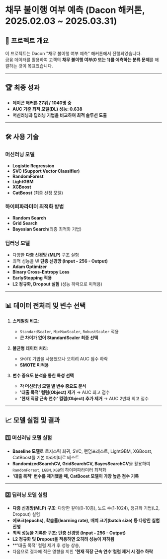 # 채무 불이행 여부 예측 (Dacon 해커톤, 2025.02.03 ~ 2025.03.31)

## 📌 프로젝트 개요
이 프로젝트는 Dacon "채무 불이행 여부 예측" 해커톤에서 진행되었습니다.  
금융 데이터를 활용하여 고객의 **채무 불이행 여부(0 또는 1)를 예측하는 분류 문제**를 해결하는 것이 목표였습니다.  

---

## 🏆 최종 성과
- **데이콘 해커톤 27위 / 1040명 중**
- **AUC 기준 최적 모델(DL) 성능: 0.638**
- **머신러닝과 딥러닝 기법을 비교하여 최적 솔루션 도출**

---

## 🛠 사용 기술
### 머신러닝 모델
- **Logistic Regression**
- **SVC (Support Vector Classifier)**
- **RandomForest**
- **LightGBM**
- **XGBoost**
- **CatBoost** (최종 선정 모델)

### 하이퍼파라미터 최적화 방법
- **Random Search**
- **Grid Search**
- **Bayesian Search**(최종 최적화 기법)

### 딥러닝 모델
- 다양한 **다층 신경망 (MLP)** 구조 실험
- 최적 성능을 낸 **단층 신경망 (Input - 256 - Output)**
- **Adam Optimizer**
- **Binary Cross-Entropy Loss**
- **EarlyStopping 적용**
- **L2 정규화, Dropout 실험** (성능 하락으로 미적용)

---

## 📊 데이터 전처리 및 변수 선택
1. **스케일링 비교**:  
   - `StandardScaler`, `MinMaxScaler`, `RobustScaler` 적용  
   - **큰 차이가 없어 StandardScaler 최종 선택**  

2. **불균형 데이터 처리**:  
   - `SMOTE` 기법을 사용했으나 오히려 AUC 점수 하락  
   - **SMOTE 미적용**  

3. **변수 중요도 분석을 통한 특성 선택**
   - **각 머신러닝 모델 별 변수 중요도 분석**
   - **'대출 목적' 컬럼(Object) 제거** → AUC 최고 점수  
   - **'현재 직장 근속 연수' 컬럼(Object) 추가 제거** → AUC 2번째 최고 점수  

---

## 📈 모델 실험 및 결과

### 1️⃣ 머신러닝 모델 실험  
- **Baseline 모델**로 로지스틱 회귀, SVC, 랜덤포레스트, LightGBM, XGBoost, CatBoost를 기본 파라미터로 테스트  
- **RandomizedSearchCV, GridSearchCV, BayesSearchCV**을 활용하여 `RandomForest`, `LGBM`, `XGB`의 하이퍼파라미터 최적화  
- **'대출 목적' 변수를 제거했을 때, CatBoost 모델이 가장 높은 점수 기록**  

---

### 2️⃣ 딥러닝 모델 실험  
- **다층 신경망(MLP) 구조**: 다양한 깊이(0-10층), 노드 수(1-1024), 정규화 기법(L2, Dropout) 실험  
- **에포크(epochs), 학습률(learning rate), 배치 크기(batch size) 등 다양한 실험 진행**  
- **최적 성능을 기록한 구조: 단층 신경망 (Input - 256 - Output)**
- **L2 정규화 및 Dropout을 적용하면 오히려 성능이 저하됨**  
- **'대출 목적' 컬럼 제거 후 성능 상승,
- 다음으로 결과에 적은 영향을 끼친 **'현재 직장 근속 연수'컬럼 제거 시 점수 하락**  
